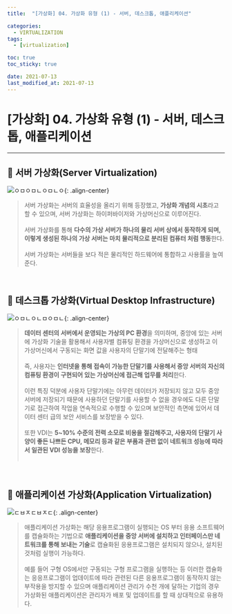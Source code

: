 ```yaml
---
title:  "[가상화] 04. 가상화 유형 (1) - 서버, 데스크톱, 애플리케이션" 

categories:
  - VIRTUALIZATION
tags:
  - [virtualization]

toc: true
toc_sticky: true

date: 2021-07-13
last_modified_at: 2021-07-13
---
```

# [가상화] 04. 가상화 유형 (1) - 서버, 데스크톱, 애플리케이션
---

<style>
table {
    font-size: 12pt;
}
table th:first-of-type {
    width: 5%;
}
table th:nth-of-type(2) {
    width: 15%;
}
table th:nth-of-type(3) {
    width: 50%;
}
table th:nth-of-type(4) {
    width: 30%;
}
</style>

## 🔔 서버 가상화(Server Virtualization)

![ㅇㅁㅇㅁㄴㅇㅁㄴㅇ](https://user-images.githubusercontent.com/42735894/222970387-13eabece-9840-4f22-bae3-30960a77636e.png){: .align-center}

> 서버 가상화는 서버의 효율성을 올리기 위해 등장했고, **가상화 개념의 시초**라고 할 수 있으며, 서버 가상화는 하이퍼바이저와 가상머신으로 이루어진다. <br><br>
서버 가상화를 통해 **다수의 가상 서버가 하나의 물리 서버 상에서 동작하게 되며, 이렇게 생성된 하나의 가상 서버는 마치 물리적으로 분리된 컴퓨터 처럼 행동**한다.<br><br>
서버 가상화는 서버들을 보다 적은 물리적인 하드웨어에 통합하고 사용률을 높여준다.

<br>

## 🔔 데스크톱 가상화(Virtual Desktop Infrastructure)

![ㅇㅁㄴㅇㄴㅁㅇㅁㄴ](https://user-images.githubusercontent.com/42735894/222970487-eb520595-dfdd-4b78-82a5-5107b9628527.png){: .align-center}

> **데이터 센터의 서버에서 운영되는 가상의 PC 환경**을 의미하며, 중앙에 있는 서버에 가상화 기술을 활용해서 사용자별 컴퓨팅 환경을 가상머신으로 생성하고 이 가상머신에서 구동되는 화면 값을 사용자의 단말기에 전달해주는 형태 <br><br>
즉, 사용자는 **인터넷을 통해 접속이 가능한 단말기를 사용해서 중앙 서버의 자신의 컴퓨팅 환경이 구현되어 있는 가상머신에 접근해 업무를 처리**한다. <br><br>
이런 특징 덕분에 사용자 단말기에는 아무런 데이터가 저장되지 않고 모두 중앙 서버에 저장되기 때문에 사용하던 단말기를 사용할 수 없을 경우에도 다른 단말기로 접근하여 작업을 연속적으로 수행할 수 있으며 보안적인 측면에 있어서 데이터 센터 급의 보안 서비스를 보장받을 수 있다.<br><br>
또한 VDI는 **5~10% 수준의 전력 소모로 비용을 절감해주고, 사용자의 단말기 사양이 좋든 나쁘든 CPU, 메모리 등과 같은 부품과 관련 없이 네트워크 성능에 따라서 일관된 VDI 성능을 보장**한다.<br><br>

<br>

## 🔔 애플리케이션 가상화(Application Virtualization)

![ㄷㅂㅈㄷㅂㅈㄷ](https://user-images.githubusercontent.com/42735894/222970572-3fc1dcb8-4e7d-4dc7-bf33-c7b148326019.png){: .align-center}

> 애플리케이션 가상화는 해당 응용프로그램이 실행되는 OS 부터 응용 소프트웨어를 캡슐화하는 기법으로 **애플리케이션을 중앙 서버에 설치하고 인터페이스만 네트워크를 통해 보내는 기술**로 캡슐화된 응용프로그램은 설치되지 않으나, 설치된 것처럼 실행이 가능하다.<br><br>
예를 들어 구형 OS에서만 구동되는 구형 프로그램을 실행하는 등 이러한 캡슐화는 응응프로그램이 업데이트에 따라 관련된 다른 응용프로그램이 동작하지 않는 부작용을 방지할 수 있으며 애플리케이션 관리가 수천 개에 달하는 기업의 경우 가상화된 애플리케이션은 관리자가 배포 및 업데이트를 할 때 상대적으로 유용하다.

<br>